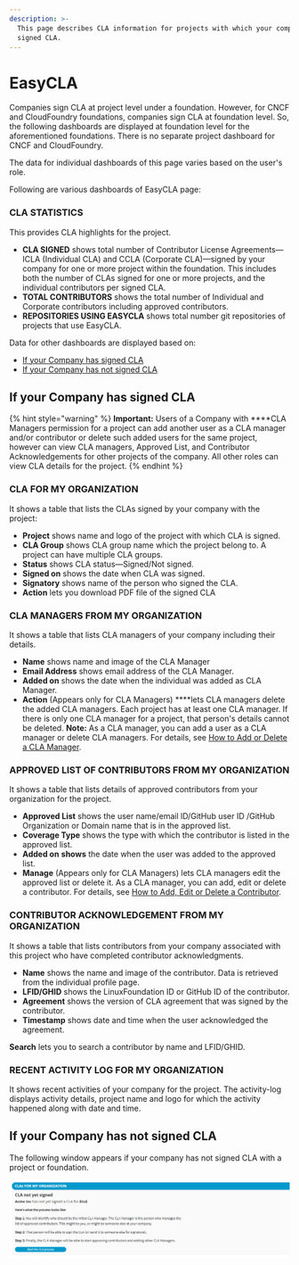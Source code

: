 ```yaml
---
description: >-
  This page describes CLA information for projects with which your company has
  signed CLA.
---
```


# EasyCLA

Companies sign CLA at project level under a foundation. However, for CNCF and CloudFoundry foundations, companies sign CLA at foundation level. So, the following dashboards are displayed at foundation level for the aforementioned foundations. There is no separate project dashboard for CNCF and CloudFoundry.

The data for individual dashboards of this page varies based on the user's role.

Following are various dashboards of EasyCLA page:

### CLA STATISTICS

This provides CLA highlights for the project.

* **CLA SIGNED** shows total number of Contributor License Agreements—ICLA \(Individual CLA\) and CCLA \(Corporate CLA\)—signed by your company for one or more project within the foundation. This includes both the number of CLAs signed for one or more projects, and the individual contributors per signed CLA.
* **TOTAL CONTRIBUTORS** shows the total number of Individual and Corporate contributors including approved contributors.
* **REPOSITORIES USING EASYCLA** shows total number git repositories of projects that use EasyCLA.

Data for other dashboards are displayed based on:

* [If your Company has signed CLA](./#if-your-company-has-signed-cla)
* [If your Company has not signed CLA](./#if-your-company-has-not-signed-cla)

## If your Company has signed CLA

{% hint style="warning" %}
**Important:** Users of a Company with ****CLA Managers permission for a project can add another user as a CLA manager and/or contributor or delete such added users for the same project, however can view CLA managers, Approved List, and Contributor Acknowledgements for other projects of the company. All other roles can view CLA details for the project.
{% endhint %}

### CLA FOR MY ORGANIZATION

It shows a table that lists the CLAs signed by your company with the project:

* **Project** shows name and logo of the project with which CLA is signed.
* **CLA Group** shows CLA group name which the project belong to. A project can have multiple CLA groups.
* **Status** shows CLA status—Signed/Not signed.
* **Signed on** shows the date when CLA was signed.
* **Signatory** shows name of the person who signed the CLA.
* **Action** lets you download PDF file of the signed CLA

### CLA MANAGERS FROM MY ORGANIZATION

It shows a table that lists CLA managers of your company including their details.

* **Name** shows name and image of the CLA Manager
* **Email Address** shows email address of the CLA Manager.
* **Added on** shows the date when the individual was added as CLA Manager. 
* **Action** \(Appears only for CLA Managers\) ****lets CLA managers delete the added CLA managers. Each project has at least one CLA manager. If there is only one CLA manager for a project, that person's details cannot be deleted. **Note:** As a CLA manager, you can add a user as a CLA manager or delete CLA managers. For details, see [How to Add or Delete a CLA Manager](how-to-add-or-delete-a-cla-manager.md).

### APPROVED LIST OF CONTRIBUTORS FROM MY ORGANIZATION

It shows a table that lists details of approved contributors from your organization for the project.

* **Approved List** shows the user name/email lD/GitHub user ID /GitHub Organization or Domain name that is in the approved list.
* **Coverage Type** shows the type with which the contributor is listed in the approved list.
* **Added on** **shows** the date when the user was added to the approved list.
* **Manage** \(Appears only for CLA Managers\) lets CLA managers edit the approved list or delete it. As a CLA manager, you can add, edit or delete a contributor. For details, see [How to Add, Edit or Delete a Contributor](how-to-add-edit-or-delete-a-contributor.md).

### CONTRIBUTOR ACKNOWLEDGEMENT FROM MY ORGANIZATION

It shows a table that lists contributors from your company associated with this project who have completed contributor acknowledgments.

* **Name** shows the name and image of the contributor. Data is retrieved from the individual profile page.
* **LFID/GHID** shows the LinuxFoundation ID or GitHub ID of the contributor.
* **Agreement** shows the version of CLA agreement that was signed by the contributor.
* **Timestamp** shows date and time when the user acknowledged the agreement.

**Search** lets you to search a contributor by name and LFID/GHID.

### RECENT ACTIVITY LOG FOR MY ORGANIZATION

It shows recent activities of your company for the project. The activity-log displays activity details, project name and logo for which the activity happened along with date and time.

## If your Company has not signed CLA

The following window appears if your company has not signed CLA with a project or foundation.

![CLA not signed](../../../../.gitbook/assets/company-has-not-signed-cla.png)



